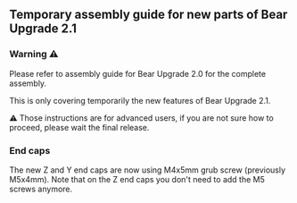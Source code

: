 ## Temporary assembly guide for new parts of Bear Upgrade 2.1


### Warning :warning:

Please refer to assembly guide for Bear Upgrade 2.0 for the complete assembly.

This is only covering temporarily the new features of Bear Upgrade 2.1.

:warning: Those instructions are for advanced users, if you are not sure how to proceed, please wait the final release.


### End caps

The new Z and Y end caps are now using M4x5mm grub screw (previously M5x4mm). Note that on the Z end caps you don't need to add the M5 screws anymore.
